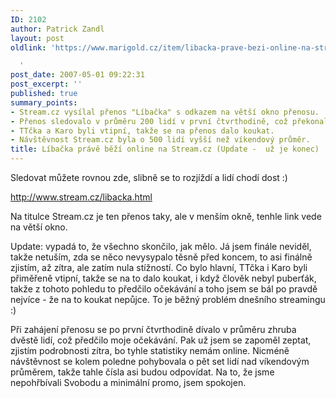 ```yaml
---
ID: 2102
author: Patrick Zandl
layout: post
oldlink: 'https://www.marigold.cz/item/libacka-prave-bezi-online-na-streamcz

  '
post_date: 2007-05-01 09:22:31
post_excerpt: ''
published: true
summary_points:
- Stream.cz vysílal přenos "Líbačka" s odkazem na větší okno přenosu.
- Přenos sledovalo v průměru 200 lidí v první čtvrthodině, což překonalo očekávání.
- TTčka a Karo byli vtipní, takže se na přenos dalo koukat.
- Návštěvnost Stream.cz byla o 500 lidí vyšší než víkendový průměr.
title: Líbačka právě běží online na Stream.cz (Update -  už je konec)
---
```


Sledovat můžete rovnou zde, slibně se to rozjíždí a lidí chodí dost :)

<a href="http://www.stream.cz/libacka.html">http://www.stream.cz/libacka.html</a>

Na titulce Stream.cz je ten přenos taky, ale v menším okně, tenhle link vede na větší okno.

Update: vypadá to, že všechno skončilo, jak mělo. Já jsem finále neviděl, takže netuším, zda se něco nevysypalo těsně před koncem, to asi finálně zjistím, až zítra, ale zatím nula stížností. Co bylo hlavní, TTčka i Karo byli přiměřeně vtipní, takže se na to dalo koukat, i když člověk nebyl puberťák, takže z tohoto pohledu to předčilo očekávání a toho jsem se bál po pravdě nejvíce - že na to koukat nepůjce. To je běžný problém dnešního streamingu :)

Při zahájení přenosu se po první čtvrthodině dívalo v průměru zhruba dvěstě lidí, což předčilo moje očekávání. Pak už jsem se zapoměl zeptat, zjistím podrobnosti zítra, bo tyhle statistiky nemám online. Nicméně návštěvnost se kolem poledne pohybovala o pět set lidí nad víkendovým průměrem, takže tahle čísla asi budou odpovídat. Na to, že jsme nepohřbívali Svobodu a minimální promo, jsem spokojen.